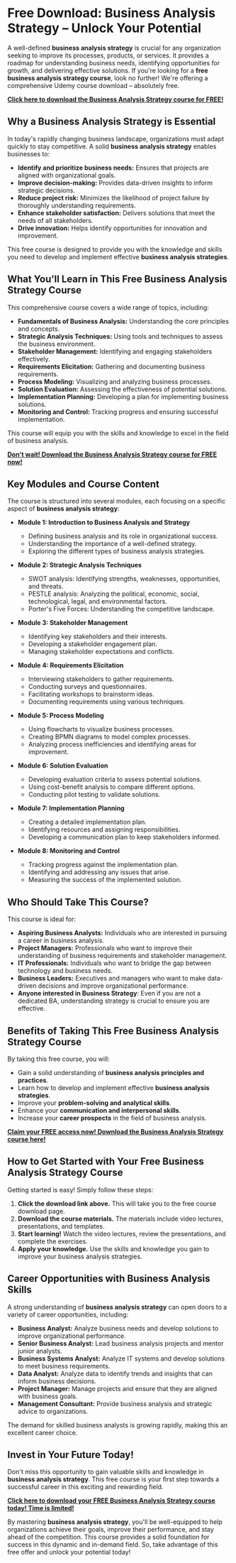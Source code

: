 # Free Download: Business Analysis Strategy – Unlock Your Potential

A well-defined **business analysis strategy** is crucial for any organization seeking to improve its processes, products, or services. It provides a roadmap for understanding business needs, identifying opportunities for growth, and delivering effective solutions. If you're looking for a **free business analysis strategy course**, look no further! We're offering a comprehensive Udemy course download – absolutely free.

[**Click here to download the Business Analysis Strategy course for FREE!**](https://udemywork.com/business-analysis-strategy)

## Why a Business Analysis Strategy is Essential

In today's rapidly changing business landscape, organizations must adapt quickly to stay competitive. A solid **business analysis strategy** enables businesses to:

*   **Identify and prioritize business needs:** Ensures that projects are aligned with organizational goals.
*   **Improve decision-making:** Provides data-driven insights to inform strategic decisions.
*   **Reduce project risk:** Minimizes the likelihood of project failure by thoroughly understanding requirements.
*   **Enhance stakeholder satisfaction:** Delivers solutions that meet the needs of all stakeholders.
*   **Drive innovation:** Helps identify opportunities for innovation and improvement.

This free course is designed to provide you with the knowledge and skills you need to develop and implement effective **business analysis strategies**.

## What You'll Learn in This Free Business Analysis Strategy Course

This comprehensive course covers a wide range of topics, including:

*   **Fundamentals of Business Analysis:** Understanding the core principles and concepts.
*   **Strategic Analysis Techniques:** Using tools and techniques to assess the business environment.
*   **Stakeholder Management:** Identifying and engaging stakeholders effectively.
*   **Requirements Elicitation:** Gathering and documenting business requirements.
*   **Process Modeling:** Visualizing and analyzing business processes.
*   **Solution Evaluation:** Assessing the effectiveness of potential solutions.
*   **Implementation Planning:** Developing a plan for implementing business solutions.
*   **Monitoring and Control:** Tracking progress and ensuring successful implementation.

This course will equip you with the skills and knowledge to excel in the field of business analysis.

[**Don't wait! Download the Business Analysis Strategy course for FREE now!**](https://udemywork.com/business-analysis-strategy)

## Key Modules and Course Content

The course is structured into several modules, each focusing on a specific aspect of **business analysis strategy**:

*   **Module 1: Introduction to Business Analysis and Strategy**
    *   Defining business analysis and its role in organizational success.
    *   Understanding the importance of a well-defined strategy.
    *   Exploring the different types of business analysis strategies.

*   **Module 2: Strategic Analysis Techniques**
    *   SWOT analysis: Identifying strengths, weaknesses, opportunities, and threats.
    *   PESTLE analysis: Analyzing the political, economic, social, technological, legal, and environmental factors.
    *   Porter's Five Forces: Understanding the competitive landscape.

*   **Module 3: Stakeholder Management**
    *   Identifying key stakeholders and their interests.
    *   Developing a stakeholder engagement plan.
    *   Managing stakeholder expectations and conflicts.

*   **Module 4: Requirements Elicitation**
    *   Interviewing stakeholders to gather requirements.
    *   Conducting surveys and questionnaires.
    *   Facilitating workshops to brainstorm ideas.
    *   Documenting requirements using various techniques.

*   **Module 5: Process Modeling**
    *   Using flowcharts to visualize business processes.
    *   Creating BPMN diagrams to model complex processes.
    *   Analyzing process inefficiencies and identifying areas for improvement.

*   **Module 6: Solution Evaluation**
    *   Developing evaluation criteria to assess potential solutions.
    *   Using cost-benefit analysis to compare different options.
    *   Conducting pilot testing to validate solutions.

*   **Module 7: Implementation Planning**
    *   Creating a detailed implementation plan.
    *   Identifying resources and assigning responsibilities.
    *   Developing a communication plan to keep stakeholders informed.

*   **Module 8: Monitoring and Control**
    *   Tracking progress against the implementation plan.
    *   Identifying and addressing any issues that arise.
    *   Measuring the success of the implemented solution.

## Who Should Take This Course?

This course is ideal for:

*   **Aspiring Business Analysts:** Individuals who are interested in pursuing a career in business analysis.
*   **Project Managers:** Professionals who want to improve their understanding of business requirements and stakeholder management.
*   **IT Professionals:** Individuals who want to bridge the gap between technology and business needs.
*   **Business Leaders:** Executives and managers who want to make data-driven decisions and improve organizational performance.
*   **Anyone interested in Business Strategy**: Even if you are not a dedicated BA, understanding strategy is crucial to ensure you are effective.

## Benefits of Taking This Free Business Analysis Strategy Course

By taking this free course, you will:

*   Gain a solid understanding of **business analysis principles and practices**.
*   Learn how to develop and implement effective **business analysis strategies**.
*   Improve your **problem-solving and analytical skills**.
*   Enhance your **communication and interpersonal skills**.
*   Increase your **career prospects** in the field of business analysis.

[**Claim your FREE access now! Download the Business Analysis Strategy course here!**](https://udemywork.com/business-analysis-strategy)

## How to Get Started with Your Free Business Analysis Strategy Course

Getting started is easy! Simply follow these steps:

1.  **Click the download link above.** This will take you to the free course download page.
2.  **Download the course materials.** The materials include video lectures, presentations, and templates.
3.  **Start learning!** Watch the video lectures, review the presentations, and complete the exercises.
4.  **Apply your knowledge.** Use the skills and knowledge you gain to improve your business analysis strategies.

## Career Opportunities with Business Analysis Skills

A strong understanding of **business analysis strategy** can open doors to a variety of career opportunities, including:

*   **Business Analyst:** Analyze business needs and develop solutions to improve organizational performance.
*   **Senior Business Analyst:** Lead business analysis projects and mentor junior analysts.
*   **Business Systems Analyst:** Analyze IT systems and develop solutions to meet business requirements.
*   **Data Analyst:** Analyze data to identify trends and insights that can inform business decisions.
*   **Project Manager:** Manage projects and ensure that they are aligned with business goals.
*   **Management Consultant:** Provide business analysis and strategic advice to organizations.

The demand for skilled business analysts is growing rapidly, making this an excellent career choice.

## Invest in Your Future Today!

Don't miss this opportunity to gain valuable skills and knowledge in **business analysis strategy**. This free course is your first step towards a successful career in this exciting and rewarding field.

[**Click here to download your FREE Business Analysis Strategy course today! Time is limited!**](https://udemywork.com/business-analysis-strategy)

By mastering **business analysis strategy**, you'll be well-equipped to help organizations achieve their goals, improve their performance, and stay ahead of the competition. This course provides a solid foundation for success in this dynamic and in-demand field. So, take advantage of this free offer and unlock your potential today!
